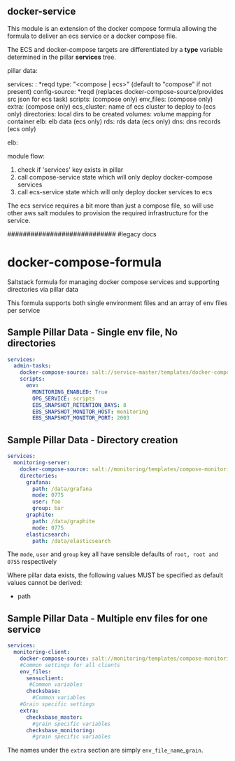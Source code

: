 docker-service
--------------

This module is an extension of the docker compose formula allowing the formula to deliver an ecs service or a docker compose file.

The ECS and docker-compose targets are differentiated by a **type** variable determined in the pillar **services** tree.

pillar data:

services:
    <service name>: *reqd
        type: "<compose | ecs>" (default to "compose" if not present)
        config-source: *reqd (replaces docker-compose-source/provides src json for ecs task)
        scripts: (compose only)
        env_files: (compose only)
        extra: (compose only)
        ecs_cluster: name of ecs cluster to deploy to (ecs only)
        directories:  local dirs to be created
        volumes: volume mapping for container
        elb: elb data (ecs only)
        rds: rds data (ecs only)
        dns: dns records (ecs only)
        
        
elb:
    
        

module flow:

1. check if 'services' key exists in pillar
2. call compose-service state which will only deploy docker-compose services
3. call ecs-service state which will only deploy docker services to ecs


The ecs service requires a bit more than just a compose file, so will use other aws salt modules to provision the required infrastructure for the service.
        
############################
#legacy docs
# docker-compose-formula
Saltstack formula for managing docker compose services and supporting directories via pillar data

This formula supports both single environment files and an array of env files per service

## Sample Pillar Data - Single env file, No directories ##

```yml
services:
  admin-tasks:
    docker-compose-source: salt://service-master/templates/docker-compose.yml
    scripts:
      env:
        MONITORING_ENABLED: True
        OPG_SERVICE: scripts
        EBS_SNAPSHOT_RETENTION_DAYS: 8
        EBS_SNAPSHOT_MONITOR_HOST: monitoring
        EBS_SNAPSHOT_MONITOR_PORT: 2003
```

## Sample Pillar Data - Directory creation ##

```yml
services:
  monitoring-server:
    docker-compose-source: salt://monitoring/templates/compose-monitoring-server.yml
    directories:
      grafana:
        path: /data/grafana
        mode: 0775
        user: foo
        group: bar
      graphite:
        path: /data/graphite
        mode: 0775
      elasticsearch:
        path: /data/elasticsearch
```

The `mode`, `user` and `group` key all have sensible defaults of  `root, root and 0755` respectively

Where pillar data exists, the following values MUST be specified as default values cannot be derived:

* path

## Sample Pillar Data - Multiple env files for one service ##

```yml
services:
  monitoring-client:
    docker-compose-source: salt://monitoring/templates/compose-monitoring-client.yml
    #Common settings for all clients
    env_files:
      sensuclient:
       #Common variables
      checksbase:
        #Common variables
    #Grain specific settings
    extra:
      checksbase_master:
        #grain specific variables
      checksbase_monitoring:
        #grain specific variables
```

The names under the `extra` section are simply `env_file_name`_`grain`.